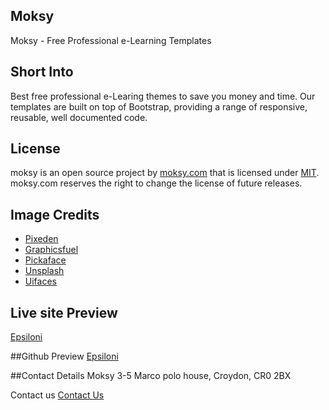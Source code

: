 ## Moksy
Moksy - Free Professional e-Learning Templates

## Short Into 
Best free professional e-Learing themes to save you money and time. Our templates are built on top of Bootstrap, providing a range of responsive, reusable, well documented code. 

## License

moksy is an open source project by [moksy.com](https://moksy.com) that is licensed under [MIT](https://opensource.org/licenses/MIT).
moksy.com reserves the right to change the license of future releases.

## Image Credits

- [Pixeden](http://www.pixeden.com/psd-web-elements/flat-responsive-showcase-psd)
- [Graphicsfuel](https://www.graphicsfuel.com/2013/02/13-high-resolution-blur-backgrounds/)
- [Pickaface](https://pickaface.net/)
- [Unsplash](https://unsplash.com/)
- [Uifaces](http://uifaces.com/)


## Live site Preview 

[Epsiloni](https://moksy.com/templates/epsiloni)


##Github Preview 
[Epsiloni](https://moksy-lab.github.io/epsiloni/)


##Contact Details 
Moksy 
3-5 Marco polo house, Croydon, CR0 2BX

Contact us 
[Contact Us](https://moksy.com/contact-us.php)

